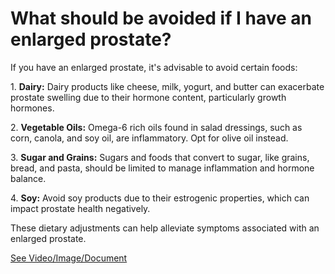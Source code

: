 # What should be avoided if I have an enlarged prostate?

If you have an enlarged prostate, it's advisable to avoid certain foods:

1\. **Dairy:** Dairy products like cheese, milk, yogurt, and butter can exacerbate prostate swelling due to their hormone content, particularly growth hormones.

2\. **Vegetable Oils:** Omega-6 rich oils found in salad dressings, such as corn, canola, and soy oil, are inflammatory. Opt for olive oil instead.

3\. **Sugar and Grains:** Sugars and foods that convert to sugar, like grains, bread, and pasta, should be limited to manage inflammation and hormone balance.

4\. **Soy:** Avoid soy products due to their estrogenic properties, which can impact prostate health negatively.

These dietary adjustments can help alleviate symptoms associated with an enlarged prostate.

 [See Video/Image/Document](https://hls-player.drberg.com/asset?path=migrated-assets/4-things-to-avoid-if-you-have-an-enlarged-prostate-drberg)